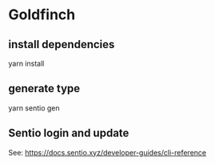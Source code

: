 # Goldfinch

## install dependencies
yarn install

## generate type
yarn sentio gen

## Sentio login and update
See: https://docs.sentio.xyz/developer-guides/cli-reference
